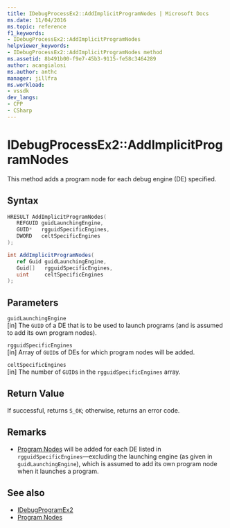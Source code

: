 ```yaml
---
title: IDebugProcessEx2::AddImplicitProgramNodes | Microsoft Docs
ms.date: 11/04/2016
ms.topic: reference
f1_keywords:
- IDebugProcessEx2::AddImplicitProgramNodes
helpviewer_keywords:
- IDebugProcessEx2::AddImplicitProgramNodes method
ms.assetid: 8b491b00-f9e7-45b3-9115-fe58c3464289
author: acangialosi
ms.author: anthc
manager: jillfra
ms.workload:
- vssdk
dev_langs:
- CPP
- CSharp
---
```

# IDebugProcessEx2::AddImplicitProgramNodes
This method adds a program node for each debug engine (DE) specified.

## Syntax

```cpp
HRESULT AddImplicitProgramNodes(
   REFGUID guidLaunchingEngine,
   GUID*   rgguidSpecificEngines,
   DWORD   celtSpecificEngines
);
```

```csharp
int AddImplicitProgramNodes(
   ref Guid guidLaunchingEngine,
   Guid[]   rgguidSpecificEngines,
   uint     celtSpecificEngines
);
```

## Parameters
`guidLaunchingEngine`\
[in] The `GUID` of a DE that is to be used to launch programs (and is assumed to add its own program nodes).

`rgguidSpecificEngines`\
[in] Array of `GUID`s of DEs for which program nodes will be added.

`celtSpecificEngines`\
[in] The number of `GUID`s in the `rgguidSpecificEngines` array.

## Return Value
 If successful, returns `S_OK`; otherwise, returns an error code.

## Remarks
- [Program Nodes](../../../extensibility/debugger/program-nodes.md) will be added for each DE listed in `rgguidSpecificEngines`—excluding the launching engine (as given in `guidLaunchingEngine`), which is assumed to add its own program node when it launches a program.

## See also
- [IDebugProgramEx2](../../../extensibility/debugger/reference/idebugprogramex2.md)
- [Program Nodes](../../../extensibility/debugger/program-nodes.md)
